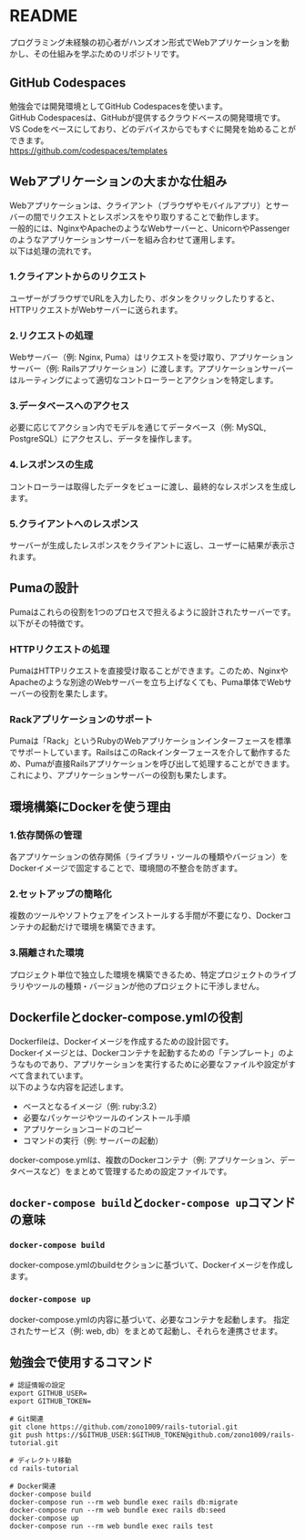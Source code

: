 # README
プログラミング未経験の初心者がハンズオン形式でWebアプリケーションを動かし、その仕組みを学ぶためのリポジトリです。

## GitHub Codespaces
勉強会では開発環境としてGitHub Codespacesを使います。  
GitHub Codespacesは、GitHubが提供するクラウドベースの開発環境です。  
VS Codeをベースにしており、どのデバイスからでもすぐに開発を始めることができます。  
https://github.com/codespaces/templates

## Webアプリケーションの大まかな仕組み
Webアプリケーションは、クライアント（ブラウザやモバイルアプリ）とサーバーの間でリクエストとレスポンスをやり取りすることで動作します。  
一般的には、NginxやApacheのようなWebサーバーと、UnicornやPassengerのようなアプリケーションサーバーを組み合わせて運用します。  
以下は処理の流れです。

### 1.クライアントからのリクエスト
ユーザーがブラウザでURLを入力したり、ボタンをクリックしたりすると、HTTPリクエストがWebサーバーに送られます。

### 2.リクエストの処理
Webサーバー（例: Nginx, Puma）はリクエストを受け取り、アプリケーションサーバー（例: Railsアプリケーション）に渡します。アプリケーションサーバーはルーティングによって適切なコントローラーとアクションを特定します。

### 3.データベースへのアクセス
必要に応じてアクション内でモデルを通じてデータベース（例: MySQL, PostgreSQL）にアクセスし、データを操作します。

### 4.レスポンスの生成
コントローラーは取得したデータをビューに渡し、最終的なレスポンスを生成します。

### 5.クライアントへのレスポンス
サーバーが生成したレスポンスをクライアントに返し、ユーザーに結果が表示されます。

## Pumaの設計
Pumaはこれらの役割を1つのプロセスで担えるように設計されたサーバーです。以下がその特徴です。

### HTTPリクエストの処理
PumaはHTTPリクエストを直接受け取ることができます。このため、NginxやApacheのような別途のWebサーバーを立ち上げなくても、Puma単体でWebサーバーの役割を果たします。

### Rackアプリケーションのサポート
Pumaは「Rack」というRubyのWebアプリケーションインターフェースを標準でサポートしています。RailsはこのRackインターフェースを介して動作するため、Pumaが直接Railsアプリケーションを呼び出して処理することができます。これにより、アプリケーションサーバーの役割も果たします。

## 環境構築にDockerを使う理由

### 1.依存関係の管理
各アプリケーションの依存関係（ライブラリ・ツールの種類やバージョン）をDockerイメージで固定することで、環境間の不整合を防ぎます。

### 2.セットアップの簡略化
複数のツールやソフトウェアをインストールする手間が不要になり、Dockerコンテナの起動だけで環境を構築できます。

### 3.隔離された環境
プロジェクト単位で独立した環境を構築できるため、特定プロジェクトのライブラリやツールの種類・バージョンが他のプロジェクトに干渉しません。

## Dockerfileとdocker-compose.ymlの役割

Dockerfileは、Dockerイメージを作成するための設計図です。  
Dockerイメージとは、Dockerコンテナを起動するための「テンプレート」のようなものであり、アプリケーションを実行するために必要なファイルや設定がすべて含まれています。  
以下のような内容を記述します。
- ベースとなるイメージ（例: ruby:3.2）
- 必要なパッケージやツールのインストール手順
- アプリケーションコードのコピー
- コマンドの実行（例: サーバーの起動）

docker-compose.ymlは、複数のDockerコンテナ（例: アプリケーション、データベースなど）をまとめて管理するための設定ファイルです。

## `docker-compose build`と`docker-compose up`コマンドの意味
### `docker-compose build`
docker-compose.ymlのbuildセクションに基づいて、Dockerイメージを作成します。

### `docker-compose up`
docker-compose.ymlの内容に基づいて、必要なコンテナを起動します。
指定されたサービス（例: web, db）をまとめて起動し、それらを連携させます。

## 勉強会で使用するコマンド
```
# 認証情報の設定
export GITHUB_USER=
export GITHUB_TOKEN=

# Git関連
git clone https://github.com/zono1009/rails-tutorial.git
git push https://$GITHUB_USER:$GITHUB_TOKEN@github.com/zono1009/rails-tutorial.git

# ディレクトリ移動
cd rails-tutorial

# Docker関連
docker-compose build
docker-compose run --rm web bundle exec rails db:migrate
docker-compose run --rm web bundle exec rails db:seed
docker-compose up
docker-compose run --rm web bundle exec rails test
```
